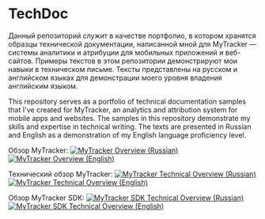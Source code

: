 # TechDoc
Данный репозиторий служит в качестве портфолио, в котором хранятся образцы технической документации, написанной мной для MyTracker — системы аналитики и атрибуции для мобильных приложений и веб-сайтов. Примеры текстов в этом репозитории демонстрируют мои навыки в техническом письме. Тексты представлены на русском и английском языках для демонстрации моего уровня владения английским языком. 

This repository serves as a portfolio of technical documentation samples that I've created for MyTracker, an analytics and attribution system for mobile apps and websites. The samples in this repository demonstrate my skills and expertise in technical writing. The texts are presented in Russian and English as a demonstration of my English language proficiency level.


Обзор MyTracker: [![MyTracker Overview (Russian)](https://img.shields.io/badge/MyTracker%20Overview%20(Russian)-View%20File-brightgreen)](https://github.com/Drovovozov/TechDoc/blob/main/MyTracker%20Overview/MyTracker%20Overview%20RU.md) [![MyTracker Overview (English)](https://img.shields.io/badge/MyTracker%20Overview%20(English)-View%20File-brightgreen)](https://github.com/Drovovozov/TechDoc/blob/main/MyTracker%20Overview/MyTracker%20Overview%20EN.md)

Технический обзор MyTracker: [![MyTracker Technical Overview (Russian)](https://img.shields.io/badge/MyTracker%20Technical%20Overview%20(Russian)-View%20File-brightgreen)](https://github.com/Drovovozov/TechDoc/blob/main/MyTracker%20Technical%20Overview/MyTracker%20Technical%20Overview%20RU.md) [![MyTracker Technical Overview (English)](https://img.shields.io/badge/MyTracker%20Technical%20Overview%20(English)-View%20File-brightgreen)](https://github.com/Drovovozov/TechDoc/blob/main/MyTracker%20Technical%20Overview/MyTracker%20Technical%20Overview%20EN.md)

Обзор MyTracker SDK: [![MyTracker SDK Technical Overview (Russian)](https://img.shields.io/badge/MyTracker%20SDK%20Technical%20Overview%20(Russian)-View%20File-brightgreen)](https://github.com/Drovovozov/TechDoc/blob/main/MyTracker%20SDK/MyTracker%20SDK%20Overview%20RU.md) [![MyTracker SDK Technical Overview (English)](https://img.shields.io/badge/MyTracker%20SDK%20Technical%20Overview%20(English)-View%20File-brightgreen)](https://github.com/Drovovozov/TechDoc/blob/main/MyTracker%20SDK/MyTracker%20SDK%20Overview%20EN.md)
